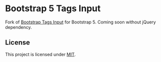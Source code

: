 # Bootstrap 5 Tags Input

Fork of [Bootstrap Tags Input](https://github.com/bootstrap-tagsinput/bootstrap-tagsinput) for Bootstrap 5. Coming soon without jQuery dependency.

## License
This project is licensed under [MIT](https://raw.github.com/bootstrap-tagsinput/bootstrap-tagsinput/master/LICENSE "Read more about the MIT license").
